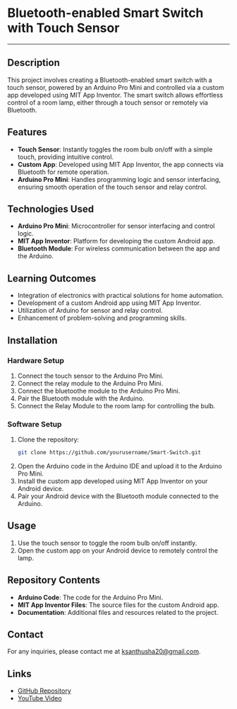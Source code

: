 # Bluetooth-enabled Smart Switch with Touch Sensor

---

## Description
This project involves creating a Bluetooth-enabled smart switch with a touch sensor, powered by an Arduino Pro Mini and controlled via a custom app developed using MIT App Inventor. The smart switch allows effortless control of a room lamp, either through a touch sensor or remotely via Bluetooth.

## Features
- **Touch Sensor**: Instantly toggles the room bulb on/off with a simple touch, providing intuitive control.
- **Custom App**: Developed using MIT App Inventor, the app connects via Bluetooth for remote operation.
- **Arduino Pro Mini**: Handles programming logic and sensor interfacing, ensuring smooth operation of the touch sensor and relay control.

## Technologies Used
- **Arduino Pro Mini**: Microcontroller for sensor interfacing and control logic.
- **MIT App Inventor**: Platform for developing the custom Android app.
- **Bluetooth Module**: For wireless communication between the app and the Arduino.

## Learning Outcomes
- Integration of electronics with practical solutions for home automation.
- Development of a custom Android app using MIT App Inventor.
- Utilization of Arduino for sensor and relay control.
- Enhancement of problem-solving and programming skills.

  

## Installation
### Hardware Setup
1. Connect the touch sensor to the Arduino Pro Mini.
2. Connect the relay module to the Arduino Pro Mini.
3. Connect the bluetoothe module to the Arduino Pro Mini.
4. Pair the Bluetooth module with the Arduino.
5. Connect the Relay Module to the room lamp for controlling the bulb.

### Software Setup
1. Clone the repository:
    ```bash
    git clone https://github.com/yourusername/Smart-Switch.git
    ```
2. Open the Arduino code in the Arduino IDE and upload it to the Arduino Pro Mini.
3. Install the custom app developed using MIT App Inventor on your Android device.
4. Pair your Android device with the Bluetooth module connected to the Arduino.

## Usage
1. Use the touch sensor to toggle the room bulb on/off instantly.
2. Open the custom app on your Android device to remotely control the lamp.

## Repository Contents
- **Arduino Code**: The code for the Arduino Pro Mini.
- **MIT App Inventor Files**: The source files for the custom Android app.
- **Documentation**: Additional files and resources related to the project.

## Contact
For any inquiries, please contact me at [ksanthusha20@gmail.com](mailto:ksanthusha20@gmail.com).

## Links
- [GitHub Repository](https://lnkd.in/g_45jeXX)
- [YouTube Video](https://lnkd.in/g4F8PXfs)

